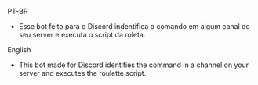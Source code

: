 PT-BR

- Esse bot feito para o Discord indentifica o comando em algum canal do seu server e executa o script da roleta.

English

- This bot made for Discord identifies the command in a channel on your server and executes the roulette script.
